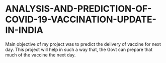 # ANALYSIS-AND-PREDICTION-OF-COVID-19-VACCINATION-UPDATE-IN-INDIA
Main objective of my project was to predict the delivery of vaccine for next day.  This project will help in such a way that, the Govt can prepare that much of the vaccine the next day.
